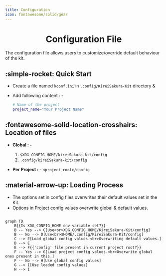 ```yaml
---
title: Configuration
icon: fontawesome/solid/gear
---
```


<h1 align="center"><b>Configuration File</b></h1>

The configuration file allows users to customize/override default behaviour of the kit.


## **:simple-rocket: Quick Start**
- Create a file named `kconf.ini` in `.config/KireiSakura-Kit` directory &  
- Add following content : -

    ```bash
    # Name of the project
    project_name="Your Project Name"
    ```

## :fontawesome-solid-location-crosshairs: **Location of files**
- **Global : -** 
    1. `$XDG_CONFIG_HOME/kireiSakura-kit/config`  
    2. `.config/kireiSakura-kit/config`

- **Per Project : -** `<project_root>/config`


## **:material-arrow-up: Loading Process**

- The options set in config files overwrites their default values set in the Kit.  
- Options in Project config values overwrite global & default values.

```mermaid

graph TD
    B{{Is XDG_CONFIG_HOME env variable set?}}
    B -- Yes --> C[Use<br>XDG_CONFIG_HOME/KireiSakura-Kit/config]
    B -- No --> D[Use<br>$HOME/.config/KireiSakura-Kit/config]
    C --> E[Load global config values.<br>Overwriting default values.]
    D --> E
    E --> F{{'config' file present in current project root?}}
    F -- Yes --> G[Load project config values.<br>Overwrite global ones present in this.]
    F -- No --> H[Use global config values]
    G --> I[Use loaded config values]
    H --> I
```
